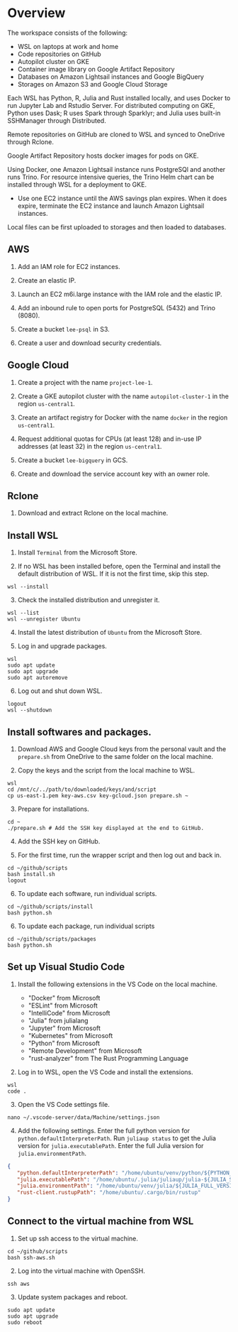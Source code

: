 # Overview

The workspace consists of the following:

* WSL on laptops at work and home
* Code repositories on GitHub
* Autopilot cluster on GKE
* Container image library on Google Artifact Repository
* Databases on Amazon Lightsail instances and Google BigQuery
* Storages on Amazon S3 and Google Cloud Storage

Each WSL has Python, R, Julia and Rust installed locally, and uses Docker to run Jupyter Lab and Rstudio Server. For distributed computing on GKE, Python uses Dask; R uses Spark through Sparklyr; and Julia uses built-in SSHManager through Distributed.

Remote repositories on GitHub are cloned to WSL and synced to OneDrive through Rclone.

Google Artifact Repository hosts docker images for pods on GKE.

Using Docker, one Amazon Lightsail instance runs PostgreSQl and another runs Trino. For resource intensive queries, the Trino Helm chart can be installed through WSL for a deployment to GKE.

* Use one EC2 instance until the AWS savings plan expires. When it does expire, terminate the EC2 instance and launch Amazon Lightsail instances.

Local files can be first uploaded to storages and then loaded to databases.

## AWS

1. Add an IAM role for EC2 instances.

2. Create an elastic IP.

2. Launch an EC2 m6i.large instance with the IAM role and the elastic IP.

3. Add an inbound rule to open ports for PostgreSQL (5432) and Trino (8080).

4. Create a bucket `lee-psql` in S3.

5. Create a user and download security credentials.

## Google Cloud

1. Create a project with the name `project-lee-1`.

2. Create a GKE autopilot cluster with the name `autopilot-cluster-1` in the region `us-central1`.

3. Create an artifact registry for Docker with the name `docker` in the region `us-central1`.

4. Request additional quotas for CPUs (at least 128) and in-use IP addresses (at least 32) in the region `us-central1`.

5. Create a bucket `lee-bigquery` in GCS.

6. Create and download the service account key with an owner role.

## Rclone

1. Download and extract Rclone on the local machine.

## Install WSL

1. Install `Terminal` from the Microsoft Store.

2. If no WSL has been installed before, open the Terminal and install the default distribution of WSL. If it is not the first time, skip this step.

```Shell
wsl --install
```

3. Check the installed distribution and unregister it.

```Shell
wsl --list
wsl --unregister Ubuntu
```

4. Install the latest distribution of `Ubuntu` from the Microsoft Store.

5. Log in and upgrade packages.

```Shell
wsl
sudo apt update
sudo apt upgrade
sudo apt autoremove
```

6. Log out and shut down WSL.

```Shell
logout
wsl --shutdown
```

## Install softwares and packages.

1. Download AWS and Google Cloud keys from the personal vault and the `prepare.sh` from OneDrive to the same folder on the local machine.

2. Copy the keys and the script from the local machine to WSL.

```Shell
wsl
cd /mnt/c/../path/to/downloaded/keys/and/script
cp us-east-1.pem key-aws.csv key-gcloud.json prepare.sh ~
```

3. Prepare for installations.

```Shell
cd ~
./prepare.sh # Add the SSH key displayed at the end to GitHub.
```

4. Add the SSH key on GitHub.

5. For the first time, run the wrapper script and then log out and back in.

```Shell
cd ~/github/scripts
bash install.sh
logout
```

6. To update each software, run individual scripts.

```Shell
cd ~/github/scripts/install
bash python.sh
```

6. To update each package, run individual scripts

```Shell
cd ~/github/scripts/packages
bash python.sh
```

## Set up Visual Studio Code

1. Install the following extensions in the VS Code on the local machine.

   * "Docker" from Microsoft
   * "ESLint" from Microsoft
   * "IntelliCode" from Microsoft
   * "Julia" from julialang
   * "Jupyter" from Microsoft
   * "Kubernetes" from Microsoft
   * "Python" from Microsoft
   * "Remote Development" from Microsoft
   * "rust-analyzer" from The Rust Programming Language

2. Log in to WSL, open the VS Code and install the extensions.

```Shell
wsl
code .
```

3. Open the VS Code settings file.

```Shell
nano ~/.vscode-server/data/Machine/settings.json
```

4. Add the following settings. Enter the full python version for `python.defaultInterpreterPath`. Run `juliaup status` to get the Julia version for `julia.executablePath`. Enter the full Julia version for `julia.environmentPath`.

```JSON
{
   "python.defaultInterpreterPath": "/home/ubuntu/venv/python/${PYTHON_FULL_VERSION}/bin/python",
   "julia.executablePath": "/home/ubuntu/.julia/juliaup/julia-${JULIA_STATUS_VERSION}/bin/julia",
   "julia.environmentPath": "/home/ubuntu/venv/julia/${JULIA_FULL_VERSION}",
   "rust-client.rustupPath": "/home/ubuntu/.cargo/bin/rustup"
}
```

## Connect to the virtual machine from WSL

1. Set up ssh access to the virtual machine.

```Shell
cd ~/github/scripts
bash ssh-aws.sh
```

2. Log into the virtual machine with OpenSSH.

```Shell
ssh aws
```

3. Update system packages and reboot.

```Shell
sudo apt update
sudo apt upgrade
sudo reboot
```
